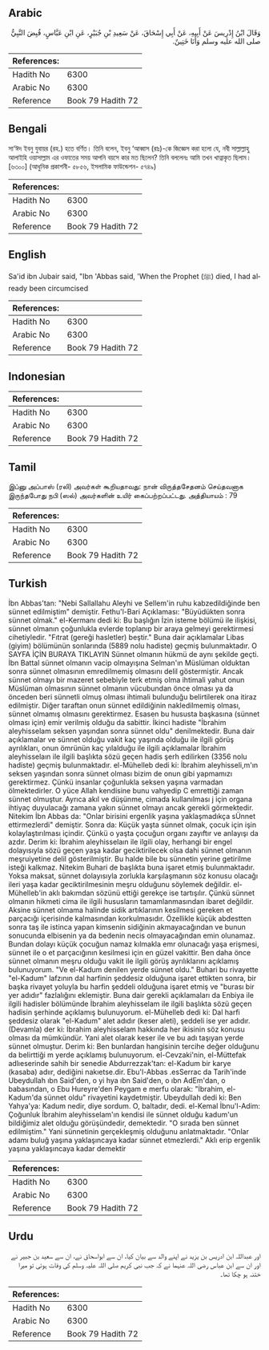 ## Arabic


<div dir="rtl" lang="ar" style={{fontSize:'larger',backgroundColor:'#f8f9fa',padding:20}}>
وَقَالَ ابْنُ إِدْرِيسَ عَنْ أَبِيهِ، عَنْ أَبِي إِسْحَاقَ، عَنْ سَعِيدِ بْنِ جُبَيْرٍ، عَنِ ابْنِ عَبَّاسٍ، قُبِضَ النَّبِيُّ صلى الله عليه وسلم وَأَنَا خَتِينٌ‏.‏
</div>
<div style={{backgroundColor:'#f8f9fa',padding:20, marginBottom: 10}}><table> <thead> <tr> <th>References:</th> <th></th> </tr> </thead> <tbody><tr><td>Hadith No</td><td>6300</td></tr><tr><td>Arabic No</td><td>6300</td></tr><tr><td>Reference</td><td>Book 79 Hadith 72</td></tr></tbody></table></div>

## Bengali


<div dir="ltr" lang="bn" style={{fontSize:'larger',backgroundColor:'#f8f9fa',padding:20}}>
সা‘ঈদ ইবনু যুবায়র (রহ.) হতে বর্ণিত। তিনি বলেন, ইবনু ‘আব্বাস (রাঃ)-কে জিজ্ঞেস করা হলো যে, নবী সাল্লাল্লাহু আলাইহি ওয়াসাল্লাম এর ওফাতের সময় আপনি বয়সে কার মত ছিলেন? তিনি বললেনঃ আমি তখন খাত্নাকৃত ছিলাম।[৬৩০০] (আধুনিক প্রকাশনী- ৫৮৫৬, ইসলামিক ফাউন্ডেশন- ৫৭৪৯)
</div>
<div style={{backgroundColor:'#f8f9fa',padding:20, marginBottom: 10}}><table> <thead> <tr> <th>References:</th> <th></th> </tr> </thead> <tbody><tr><td>Hadith No</td><td>6300</td></tr><tr><td>Arabic No</td><td>6300</td></tr><tr><td>Reference</td><td>Book 79 Hadith 72</td></tr></tbody></table></div>

## English


<div dir="ltr" lang="en" style={{fontSize:'larger',backgroundColor:'#f8f9fa',padding:20}}>
Sa'id ibn Jubair said, "Ibn 'Abbas said, 'When the Prophet (ﷺ) died, I had already been circumcised
</div>
<div style={{backgroundColor:'#f8f9fa',padding:20, marginBottom: 10}}><table> <thead> <tr> <th>References:</th> <th></th> </tr> </thead> <tbody><tr><td>Hadith No</td><td>6300</td></tr><tr><td>Arabic No</td><td>6300</td></tr><tr><td>Reference</td><td>Book 79 Hadith 72</td></tr></tbody></table></div>

## Indonesian


<div dir="ltr" lang="id" style={{fontSize:'larger',backgroundColor:'#f8f9fa',padding:20}}>

</div>
<div style={{backgroundColor:'#f8f9fa',padding:20, marginBottom: 10}}><table> <thead> <tr> <th>References:</th> <th></th> </tr> </thead> <tbody><tr><td>Hadith No</td><td>6300</td></tr><tr><td>Arabic No</td><td>6300</td></tr><tr><td>Reference</td><td>Book 79 Hadith 72</td></tr></tbody></table></div>

## Tamil


<div dir="ltr" lang="ta" style={{fontSize:'larger',backgroundColor:'#f8f9fa',padding:20}}>
இப்னு அப்பாஸ் (ரலி) அவர்கள் கூறியதாவது: நான் விருத்தசேதனம் செய்தவனாக இருந்தபோது நபி (ஸல்) அவர்களின் உயிர் கைப்பற்றப்பட்டது. அத்தியாயம் : 79
</div>
<div style={{backgroundColor:'#f8f9fa',padding:20, marginBottom: 10}}><table> <thead> <tr> <th>References:</th> <th></th> </tr> </thead> <tbody><tr><td>Hadith No</td><td>6300</td></tr><tr><td>Arabic No</td><td>6300</td></tr><tr><td>Reference</td><td>Book 79 Hadith 72</td></tr></tbody></table></div>

## Turkish


<div dir="ltr" lang="tr" style={{fontSize:'larger',backgroundColor:'#f8f9fa',padding:20}}>
İbn Abbas'tan: "Nebi Sallallahu Aleyhi ve Sellem'in ruhu kabzedildiğinde ben sünnet edilmiştim" demiştir. Fethu'l-Bari Açıklaması: "Büyüdükten sonra sünnet olmak." el-Kermanı dedi ki: Bu başlığın İzin isteme bölümü ile ilişkisi, sünnet olmanın çoğunlukla evlerde toplanıp bir araya gelmeyi gerektirmesi cihetiyledir. "Fıtrat (gereği hasletler) beştir." Buna dair açıklamalar Libas (giyim) bölümünün sonlarında (5889 nolu hadiste) geçmiş bulunmaktadır. O SAYFA İÇİN BURAYA TIKLAYIN Sünnet olmanın hükmü de aynı şekilde geçti. İbn Battal sünnet olmanın vacip olmayışına Selman'ın Müslüman olduktan sonra sünnet olmasının emredilmemiş olmasını delil göstermiştir. Ancak sünnet olmayı bir mazeret sebebiyle terk etmiş olma ihtimali yahut onun Müslüman olmasının sünnet olmanın vücubundan önce olması ya da önceden beri sünnetli olmuş olması ihtimali bulunduğu belirtilerek ona itiraz edilmiştir. Diğer taraftan onun sünnet edildiğinin nakledilmemiş olması, sünnet olmamış olmasını gerektirmez. Esasen bu hususta başkasına (sünnet olması için) emir verilmiş olduğu da sabittir. İkinci hadiste "İbrahim aleyhisselam seksen yaşından sonra sünnet oldu" denilmektedir. Buna dair açıklamalar ve sünnet olduğu vakit kaç yaşında olduğu ile ilgili görüş ayrılıkları, onun ömrünün kaç yılalduğu ile ilgili açıklamalar İbrahim aleyhisselaın ile ilgili başlıkta sözü geçen hadis şerh edilirken (3356 nolu hadiste) geçmiş bulunmaktadır. el-Mühelleb dedi ki: İbrahim aleyhisseli,m'ın seksen yaşından sonra sünnet olması bizim de onun gibi yapmamızı gerektirmez. Çünkü insanlar çoğunlukla seksen yaşına varmadan ölmektedirler. O yüce Allah kendisine bunu vahyedip C emrettiği zaman sünnet olmuştur. Ayrıca akıl ve düşünme, cimada kullanılması j için organa ihtiyaç duyulacağı zamana yakın sünnet olmayı ancak gerekli görmektedir. Nitekim İbn Abbas da: "Onlar birisini ergenlik yaşına yaklaşmadıkça sÜnnet ettirmezlerdi" demiştir. Sonra da: Küçük yaşta sünnet olmak, çocuk için işin kolaylaştırılması içindir. Çünkü o yaşta çocuğun organı zayıftır ve anlayışı da azdır. Derim ki: İbrahim aleyhisselaın ile ilgili olay, herhangi bir engel dolayısıyla sözü geçen yaşa kadar geciktirilecek olsa dahi sünnet olmanın meşruiyetine delil gösterilmiştir. Bu halde bile bu sünnetin yerine getirilme isteği kalkmaz. Nitekim Buhari de başlıkta buna işaret etmiş bulunmaktadır. Yoksa maksat, sünnet dolayısıyla zorlukla karşılaşmanın söz konusu olacağı ileri yaşa kadar geciktirilmesinin meşru olduğunu söylemek değildir. el-Mühelleb'in aklı bakımdan sözünü ettiği gerekçe ise tartışılır. Çünkü sünnet olmanın hikmeti cima ile ilgili hususların tamamlanmasından ibaret değildir. Aksine sünnet olmama halinde sidik artıklarının kesilmesi gereken et parçacığı içerisinde kalmasından korkulmasıdır. Özellikle küçük abdestten sonra taş ile istinca yapan kimsenin sidiğinin akmayacağından ve bunun sonucunda elbisenin ya da bedenin necis olmayacağından emin olunamaz. Bundan dolayı küçük çocuğun namaz kılmakla emr olunacağı yaşa erişmesi, sünnet ile o et parçacığının kesilmesi için en güzel vakittir. Ben daha önce sünnet olmanın meşru olduğu vakit ile ilgili görüş ayrılıklarını açıklamış bulunuyorum. "Ve el-Kadum denilen yerde sünnet oldu." Buhari bu rivayette "el-Kadum" lafzının dal harfinin şeddesiz olduğuna işaret ettikten sonra, bir başka rivayet yoluyla bu harfin şeddeli olduğuna işaret etmiş ve "burası bir yer adıdır" fazlalığını eklemiştir. Buna dair gerekli açıklamaları da Enbiya ile ilgili hadisler bölümünde İbrahim aleyhisselam ile ilgili başlıkta sözü geçen hadisin şerhinde açıklamış bulunuyorum. el-Mühelleb dedi ki: Dal harfi şeddesiz olarak "el-Kadum" alet adıdır (keser aleti), şeddeli ise yer adıdır. (Devamla) der ki: İbrahim aleyhisselam hakkında her ikisinin söz konusu olması da mümkündür. Yani alet olarak keser ile ve bu adı taşıyan yerde sünnet olmuştur. Derim ki: Ben bunlardan hangisinin tercihe değer olduğunu da belirttiği m yerde açıklamış bulunuyorum. el-Cevzaki'nin, el-Müttefak adlıeserinde sahih bir senedie Abdurrezzak'tan: el-Kadum bir karye (kasaba) adıır, dediğini nakıetse.dir. Ebu'l-Abbas .esSerrac da Tarih'inde Ubeydullah ıbn Said'den, o yi hya ıbn Said'den, o ıbn AdEm'dan, o babasından, o Ebu Hureyre'den Peygam e merfu olarak: "İbrahim, el-Kadum'da sünnet oldu" rivayetini kaydetmiştir. Ubeydullah dedi ki: Ben Yahya'ya: Kadum nedir, diye sordum. O, baltadır, dedi. el-Kemal İbnu'l-Adim: Çoğunluk İbrahim aleyhisselam'ın kendisi ile sünnet olduğu kadum'un bildiğimiz alet olduğu görüşündedir, demektedir. "O sırada ben sünnet edilmiştim." Yani sünnetinin gerçekleşmiş olduğunu anlatmaktadır. "Onlar adamı buluğ yaşına yaklaşıncaya kadar sünnet etmezlerdi." Aklı erip ergenlik yaşına yaklaşıncaya kadar demektir
</div>
<div style={{backgroundColor:'#f8f9fa',padding:20, marginBottom: 10}}><table> <thead> <tr> <th>References:</th> <th></th> </tr> </thead> <tbody><tr><td>Hadith No</td><td>6300</td></tr><tr><td>Arabic No</td><td>6300</td></tr><tr><td>Reference</td><td>Book 79 Hadith 72</td></tr></tbody></table></div>

## Urdu


<div dir="rtl" lang="ur" style={{fontSize:'larger',backgroundColor:'#f8f9fa',padding:20}}>
اور عبداللہ ابن ادریس بن یزید نے اپنے والد سے بیان کیا، ان سے ابواسحاق نے، ان سے سعید بن جبیر نے اور ان سے ابن عباس رضی اللہ عنہما نے کہ جب نبی کریم صلی اللہ علیہ وسلم کی وفات ہوئی تو میرا ختنہ ہو چکا تھا۔
</div>
<div style={{backgroundColor:'#f8f9fa',padding:20, marginBottom: 10}}><table> <thead> <tr> <th>References:</th> <th></th> </tr> </thead> <tbody><tr><td>Hadith No</td><td>6300</td></tr><tr><td>Arabic No</td><td>6300</td></tr><tr><td>Reference</td><td>Book 79 Hadith 72</td></tr></tbody></table></div>